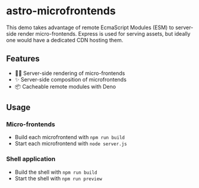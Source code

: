 # astro-microfrontends

This demo takes advantage of remote EcmaScript Modules (ESM) to server-side render micro-frontends. Express is used for serving assets, but ideally one would have a dedicated CDN hosting them.

## Features

- :astronaut: Server-side rendering of micro-frontends
- :sparkles: Server-side composition of microfrontends
- :package: Cacheable remote modules with Deno

## Usage

### Micro-frontends

- Build each microfrontend with `npm run build`
- Start each microfrontend with `node server.js`

### Shell application

- Build the shell with `npm run build`
- Start the shell with `npm run preview`
